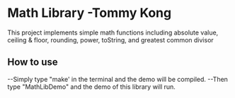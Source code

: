 # Math Library -Tommy Kong
This project implements simple math functions including absolute value, ceiling & floor, rounding, power, toString, and greatest common divisor

## How to use
--Simply type "make' in the terminal and the demo will be compiled.
--Then type "MathLibDemo" and the demo of this library will run.
